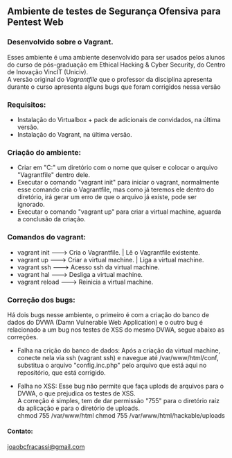 ## Ambiente de testes de Segurança Ofensiva para Pentest Web
### Desenvolvido sobre o Vagrant.

Esses ambiente é uma ambiente desenvolvido para ser usados pelos alunos do curso de pós-graduação em Ethical Hacking & Cyber Security, 
do Centro de Inovação VincIT (Uniciv).</br>
A versão original do *Vagrantfile* que o professor da disciplina apresenta durante o curso apresenta alguns bugs que foram corrigidos nessa 
versão</br>

### Requisitos:

* Instalação do Virtualbox + pack de adicionais de convidados, na última versão.
* Instalação do Vagrant, na última versão.

### Criação do ambiente:

* Criar em "C:\" um diretório com o nome que quiser e colocar o arquivo "Vagrantfile" dentro dele.
* Executar o comando "vagrant init" para iniciar o vagrant, normalmente esse comando cria o Vagrantfile, mas como já teremos ele dentro do 
diretório, irá gerar um erro de que o arquivo já existe, pode ser ignorado.
* Executar o comando "vagrant up" para criar a virtual machine, aguarda a conclusão da criação.

### Comandos do vagrant:
* vagrant init   ---> Cria o Vagrantfile. | Lê o Vagrantfile existente.
* vagrant up     ---> Criar a virtual machine. | Liga a virtual machine.
* vagrant ssh    ---> Acesso ssh da virtual machine.
* vagrant hal    ---> Desliga a virtual machine.
* vagrant reload ---> Reinicia a virtual machine.

### Correção dos bugs:

Há dois bugs nesse ambiente, o primeiro é com a criação do banco de dados do DVWA (Damn Vulnerable Web Application) e o outro bug 
é relacionado a um bug nos testes de XSS do mesmo DVWA, segue abaixo as correções.

* Falha na crição do banco de dados:
Após a criação da virtual machine, conecte nela via ssh (vagrant ssh) e navegue até /var/www/html/conf, substitua o arquivo "config.inc.php" pelo
arquivo que está aqui no repositório, que está corrigido.

* Falha no XSS:
Esse bug não permite que faça uplods de arquivos para o DVWA, o que prejudica os testes de XSS.<br/>
A correção é simples, tem de dar permissão "755" para o diretório raíz da aplicação e para o diretório de uploads.<br/>
chmod 755 /var/www/html
chmod 755 /var/www/html/hackable/uploads


#### Contato:
joaobcfracassi@gmail.com
